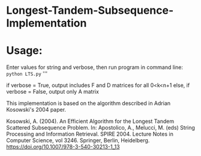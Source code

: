# Longest-Tandem-Subsequence-Implementation

# Usage: 
Enter values for string and verbose, then run program in command line: `python LTS.py`
'''

if verbose = True, output includes F and D matrices for all 0<k<n+1
else, if verbose = False, output only A matrix


This implementation is based on the algorithm described in Adrian Kosowski's 2004 paper. 

Kosowski, A. (2004). An Efficient Algorithm for the Longest Tandem Scattered Subsequence Problem. In: Apostolico, A., Melucci, M. (eds) String Processing and Information Retrieval. SPIRE 2004. Lecture Notes in Computer Science, vol 3246. Springer, Berlin, Heidelberg. https://doi.org/10.1007/978-3-540-30213-1_13
